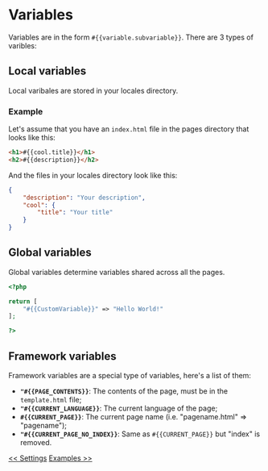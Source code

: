 <style>
	@import url('/DocsStyling.css');
</style>

# Variables
Variables are in the form `#{{variable.subvariable}}`.
There are 3 types of varibles:

## Local variables
Local varibales are stored in your locales directory.

### Example
Let's assume that you have an `index.html` file in the pages directory that looks like this:
```html
<h1>#{{cool.title}}</h1>
<h2>#{{description}}</h2>
```

And the files in your locales directory look like this:
```json
{
    "description": "Your description",
    "cool": {
        "title": "Your title"
    }
}
```


## Global variables
Global variables determine variables shared across all the pages.
```php
<?php

return [
    "#{{CustomVariable}}" => "Hello World!"
];

?>
```

## Framework variables
Framework variables are a special type of variables, here's a list of them:

* **`"#{{PAGE_CONTENTS}}`**: The contents of the page, must be in the `template.html` file;
* **`"#{{CURRENT_LANGUAGE}}`**: The current language of the page;
* **`#{{CURRENT_PAGE}}`**: The current page name (i.e. "pagename.html" => "pagename");
* **`"#{{CURRENT_PAGE_NO_INDEX}}`**: Same as `#{{CURRENT_PAGE}}` but "index" is removed.

<div class="actions">
    <a href="settings.html" title="Previous Page: Settings">&lt;&lt; Settings</a>
    <a href="examples.html" title="Next Page: Examples">Examples &gt;&gt;</a>
</div>